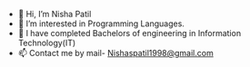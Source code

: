 - 👋 Hi, I’m Nisha Patil
- 👀 I’m interested in Programming Languages.
- 🌱 I have completed Bachelors of engineering in Information Technology(IT)
- 📫 Contact me by mail- Nishaspatil1998@gmail.com

<!---
Nisha2210/Nisha2210 is a ✨ special ✨ repository because its `README.md` (this file) appears on your GitHub profile.
You can click the Preview link to take a look at your changes.
--->

